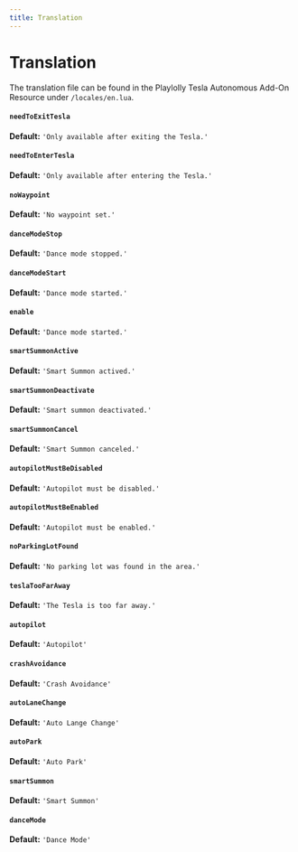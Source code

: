 ```yaml
---
title: Translation
---
```


# Translation

The translation file can be found in the Playlolly Tesla Autonomous Add-On Resource under `/locales/en.lua`.

#### `needToExitTesla`

**Default:** `'Only available after exiting the Tesla.'`

#### `needToEnterTesla`

**Default:** `'Only available after entering the Tesla.'`

#### `noWaypoint`

**Default:** `'No waypoint set.'`

#### `danceModeStop`

**Default:** `'Dance mode stopped.'`

#### `danceModeStart`

**Default:** `'Dance mode started.'`

#### `enable`

**Default:** `'Dance mode started.'`

#### `smartSummonActive`

**Default:** `'Smart Summon actived.'`

#### `smartSummonDeactivate`

**Default:** `'Smart summon deactivated.'`

#### `smartSummonCancel`

**Default:** `'Smart Summon canceled.'`

#### `autopilotMustBeDisabled`

**Default:** `'Autopilot must be disabled.'`

#### `autopilotMustBeEnabled`

**Default:** `'Autopilot must be enabled.'`

#### `noParkingLotFound`

**Default:** `'No parking lot was found in the area.'`

#### `teslaTooFarAway`

**Default:** `'The Tesla is too far away.'`

#### `autopilot`

**Default:** `'Autopilot'`

#### `crashAvoidance`

**Default:** `'Crash Avoidance'`

#### `autoLaneChange`

**Default:** `'Auto Lange Change'`

#### `autoPark`

**Default:** `'Auto Park'`

#### `smartSummon`

**Default:** `'Smart Summon'`

#### `danceMode`

**Default:** `'Dance Mode'`
